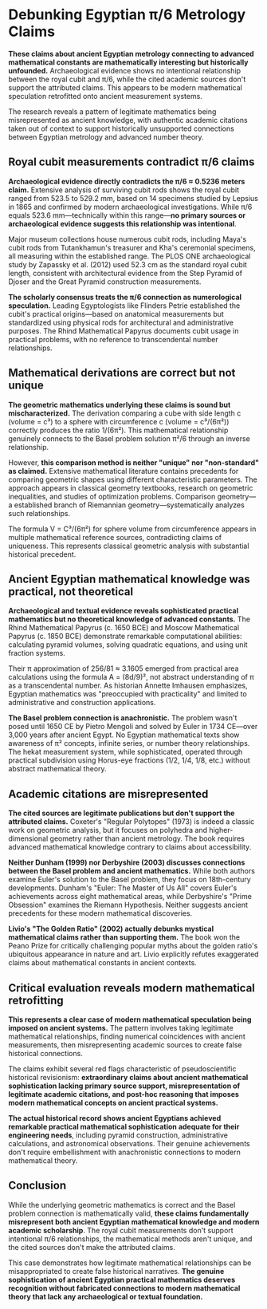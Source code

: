 # Debunking Egyptian π/6 Metrology Claims

**These claims about ancient Egyptian metrology connecting to advanced mathematical constants are mathematically interesting but historically unfounded.** Archaeological evidence shows no intentional relationship between the royal cubit and π/6, while the cited academic sources don't support the attributed claims. This appears to be modern mathematical speculation retrofitted onto ancient measurement systems.

The research reveals a pattern of legitimate mathematics being misrepresented as ancient knowledge, with authentic academic citations taken out of context to support historically unsupported connections between Egyptian metrology and advanced number theory.

## Royal cubit measurements contradict π/6 claims

**Archaeological evidence directly contradicts the π/6 ≈ 0.5236 meters claim.** Extensive analysis of surviving cubit rods shows the royal cubit ranged from 523.5 to 529.2 mm, based on 14 specimens studied by Lepsius in 1865 and confirmed by modern archaeological investigations. While π/6 equals 523.6 mm—technically within this range—**no primary sources or archaeological evidence suggests this relationship was intentional**.

Major museum collections house numerous cubit rods, including Maya's cubit rods from Tutankhamun's treasurer and Kha's ceremonial specimens, all measuring within the established range. The PLOS ONE archaeological study by Zapassky et al. (2012) used 52.3 cm as the standard royal cubit length, consistent with architectural evidence from the Step Pyramid of Djoser and the Great Pyramid construction measurements.

**The scholarly consensus treats the π/6 connection as numerological speculation.** Leading Egyptologists like Flinders Petrie established the cubit's practical origins—based on anatomical measurements but standardized using physical rods for architectural and administrative purposes. The Rhind Mathematical Papyrus documents cubit usage in practical problems, with no reference to transcendental number relationships.

## Mathematical derivations are correct but not unique

**The geometric mathematics underlying these claims is sound but mischaracterized.** The derivation comparing a cube with side length c (volume = c³) to a sphere with circumference c (volume = c³/(6π²)) correctly produces the ratio 1/(6π²). This mathematical relationship genuinely connects to the Basel problem solution π²/6 through an inverse relationship.

However, **this comparison method is neither "unique" nor "non-standard" as claimed.** Extensive mathematical literature contains precedents for comparing geometric shapes using different characteristic parameters. The approach appears in classical geometry textbooks, research on geometric inequalities, and studies of optimization problems. Comparison geometry—a established branch of Riemannian geometry—systematically analyzes such relationships.

The formula V = C³/(6π²) for sphere volume from circumference appears in multiple mathematical reference sources, contradicting claims of uniqueness. This represents classical geometric analysis with substantial historical precedent.

## Ancient Egyptian mathematical knowledge was practical, not theoretical

**Archaeological and textual evidence reveals sophisticated practical mathematics but no theoretical knowledge of advanced constants.** The Rhind Mathematical Papyrus (c. 1650 BCE) and Moscow Mathematical Papyrus (c. 1850 BCE) demonstrate remarkable computational abilities: calculating pyramid volumes, solving quadratic equations, and using unit fraction systems.

Their π approximation of 256/81 ≈ 3.1605 emerged from practical area calculations using the formula A = (8d/9)², not abstract understanding of π as a transcendental number. As historian Annette Imhausen emphasizes, Egyptian mathematics was "preoccupied with practicality" and limited to administrative and construction applications.

**The Basel problem connection is anachronistic.** The problem wasn't posed until 1650 CE by Pietro Mengoli and solved by Euler in 1734 CE—over 3,000 years after ancient Egypt. No Egyptian mathematical texts show awareness of π² concepts, infinite series, or number theory relationships. The hekat measurement system, while sophisticated, operated through practical subdivision using Horus-eye fractions (1/2, 1/4, 1/8, etc.) without abstract mathematical theory.

## Academic citations are misrepresented

**The cited sources are legitimate publications but don't support the attributed claims.** Coxeter's "Regular Polytopes" (1973) is indeed a classic work on geometric analysis, but it focuses on polyhedra and higher-dimensional geometry rather than ancient metrology. The book requires advanced mathematical knowledge contrary to claims about accessibility.

**Neither Dunham (1999) nor Derbyshire (2003) discusses connections between the Basel problem and ancient mathematics.** While both authors examine Euler's solution to the Basel problem, they focus on 18th-century developments. Dunham's "Euler: The Master of Us All" covers Euler's achievements across eight mathematical areas, while Derbyshire's "Prime Obsession" examines the Riemann Hypothesis. Neither suggests ancient precedents for these modern mathematical discoveries.

**Livio's "The Golden Ratio" (2002) actually debunks mystical mathematical claims rather than supporting them.** The book won the Peano Prize for critically challenging popular myths about the golden ratio's ubiquitous appearance in nature and art. Livio explicitly refutes exaggerated claims about mathematical constants in ancient contexts.

## Critical evaluation reveals modern mathematical retrofitting

**This represents a clear case of modern mathematical speculation being imposed on ancient systems.** The pattern involves taking legitimate mathematical relationships, finding numerical coincidences with ancient measurements, then misrepresenting academic sources to create false historical connections.

The claims exhibit several red flags characteristic of pseudoscientific historical revisionism: **extraordinary claims about ancient mathematical sophistication lacking primary source support, misrepresentation of legitimate academic citations, and post-hoc reasoning that imposes modern mathematical concepts on ancient practical systems.**

**The actual historical record shows ancient Egyptians achieved remarkable practical mathematical sophistication adequate for their engineering needs**, including pyramid construction, administrative calculations, and astronomical observations. Their genuine achievements don't require embellishment with anachronistic connections to modern mathematical theory.

## Conclusion

While the underlying geometric mathematics is correct and the Basel problem connection is mathematically valid, **these claims fundamentally misrepresent both ancient Egyptian mathematical knowledge and modern academic scholarship**. The royal cubit measurements don't support intentional π/6 relationships, the mathematical methods aren't unique, and the cited sources don't make the attributed claims.

This case demonstrates how legitimate mathematical relationships can be misappropriated to create false historical narratives. **The genuine sophistication of ancient Egyptian practical mathematics deserves recognition without fabricated connections to modern mathematical theory that lack any archaeological or textual foundation.**